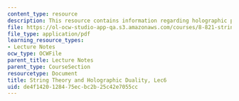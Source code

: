 ```yaml
---
content_type: resource
description: This resource contains information regarding holographic principle.
file: https://ol-ocw-studio-app-qa.s3.amazonaws.com/courses/8-821-string-theory-and-holographic-duality-fall-2014/de4f1420128475ecbc2b25c42e7055cc_MIT8_821S15_Lec6.pdf
file_type: application/pdf
learning_resource_types:
- Lecture Notes
ocw_type: OCWFile
parent_title: Lecture Notes
parent_type: CourseSection
resourcetype: Document
title: String Theory and Holographic Duality, Lec6
uid: de4f1420-1284-75ec-bc2b-25c42e7055cc
---
```

